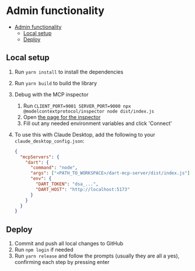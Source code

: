 # Admin functionality

- [Admin functionality](#admin-functionality)
  - [Local setup](#local-setup)
  - [Deploy](#deploy)

## Local setup

1. Run `yarn install` to install the dependencies
2. Run `yarn build` to build the library
3. Debug with the MCP inspector
   1. Run `CLIENT_PORT=9001 SERVER_PORT=9000 npx @modelcontextprotocol/inspector node dist/index.js`
   2. Open [the page for the inspector](http://localhost:9001?proxyPort=9000)
   3. Fill out any needed environment variables and click 'Connect'
4. To use this with Claude Desktop, add the following to your `claude_desktop_config.json`:

   ```json
   {
     "mcpServers": {
       "dart": {
         "command": "node",
         "args": ["<PATH_TO_WORKSPACE>/dart-mcp-server/dist/index.js"],
         "env": {
           "DART_TOKEN": "dsa_...",
           "DART_HOST": "http://localhost:5173"
         }
       }
     }
   }
   ```

## Deploy

1. Commit and push all local changes to GitHub
2. Run `npm login` if needed
3. Run `yarn release` and follow the prompts (usually they are all a yes), confirming each step by pressing enter
